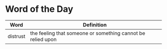 # Word of the Day

|Word|Definition|
|---|---|
|distrust|the feeling that someone or something cannot be relied upon|